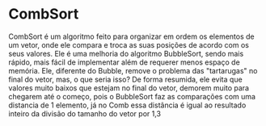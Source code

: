 # CombSort

CombSort é um algoritmo feito para organizar em ordem os elementos de um vetor, onde ele compara e troca as suas posições de acordo com os seus valores. 
Ele é uma melhoria do algoritmo BubbleSort, sendo mais rápido, mais fácil de implementar além de requerer menos espaço de memória. Ele, diferente do Bubble, remove o problema das "tartarugas" no final do vetor, mas, o que seria isso? De forma resumida, ele evita que valores muito baixos que estejam no final do vetor, demorem muito para chegarem até o começo, pois o BubbleSort faz as comparações com uma distancia de 1 elemento, já no Comb essa distância é igual ao resultado inteiro da divisão do tamanho do vetor por 1,3